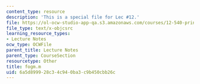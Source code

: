 ```yaml
---
content_type: resource
description: 'This is a special file for Lec #12.'
file: https://ol-ocw-studio-app-qa.s3.amazonaws.com/courses/12-540-principles-of-the-global-positioning-system-spring-2012/6a5d899928c34c940ba3c9b450cbb26c_fogm.m
file_type: text/x-objcsrc
learning_resource_types:
- Lecture Notes
ocw_type: OCWFile
parent_title: Lecture Notes
parent_type: CourseSection
resourcetype: Other
title: fogm.m
uid: 6a5d8999-28c3-4c94-0ba3-c9b450cbb26c
---
```


